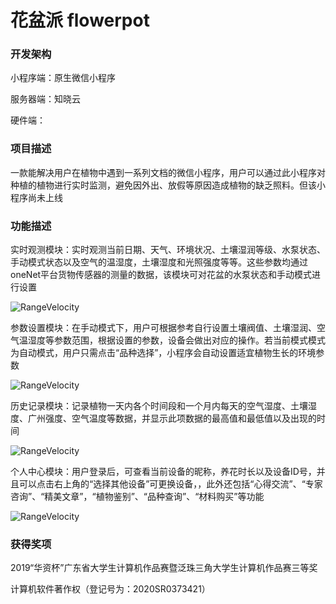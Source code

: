 # 花盆派 flowerpot
### 开发架构
小程序端：原生微信小程序

服务器端：知晓云

硬件端：
### 项目描述
一款能解决用户在植物中遇到一系列文档的微信小程序，用户可以通过此小程序对种植的植物进行实时监测，避免因外出、放假等原因造成植物的缺乏照料。但该小程序尚未上线


### 功能描述
实时观测模块：实时观测当前日期、天气、环境状况、土壤湿润等级、水泵状态、手动模式状态以及空气的温湿度，土壤湿度和光照强度等等。这些参数均通过oneNet平台货物传感器的测量的数据，该模块可对花盆的水泵状态和手动模式进行设置

![RangeVelocity](https://service.dashanwai.cn/public/IMG_5385.PNG)

参数设置模块：在手动模式下，用户可根据参考自行设置土壤阀值、土壤湿润、空气温湿度等参数范围，根据设置的参数，设备会做出对应的操作。若当前模式模式为自动模式，用户只需点击“品种选择”，小程序会自动设置适宜植物生长的环境参数

![RangeVelocity](https://service.dashanwai.cn/public/IMG_5374.PNG)

历史记录模块：记录植物一天内各个时间段和一个月内每天的空气湿度、土壤湿度、广州强度、空气温度等数据，并显示此项数据的最高值和最低值以及出现的时间

![RangeVelocity](https://service.dashanwai.cn/public/IMG_5388.PNG)

个人中心模块：用户登录后，可查看当前设备的昵称，养花时长以及设备ID号，并且可以点击右上角的“选择其他设备”可更换设备，，此外还包括“心得交流”、“专家咨询”、“精美文章”，“植物鉴别”、“品种查询”、“材料购买”等功能

![RangeVelocity](https://service.dashanwai.cn/public/IMG_5380.PNG)

### 获得奖项
2019“华资杯”广东省大学生计算机作品赛暨泛珠三角大学生计算机作品赛三等奖

计算机软件著作权（登记号为：2020SR0373421）
